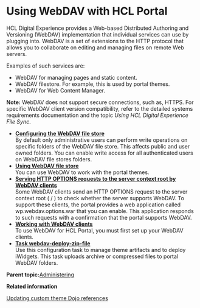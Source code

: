 # Using WebDAV with HCL Portal

HCL Digital Experience provides a Web-based Distributed Authoring and Versioning \(WebDAV\) implementation that individual services can use by plugging into. WebDAV is a set of extensions to the HTTP protocol that allows you to collaborate on editing and managing files on remote Web servers.

Examples of such services are:

-   WebDAV for managing pages and static content.
-   WebDAV filestore. For example, this is used by portal themes.
-   WebDAV for Web Content Manager.

**Note:** WebDAV does not support secure connections, such as, HTTPS. For specific WebDAV client version compatibility, refer to the detailed systems requirements documentation and the topic *Using HCL Digital Experience File Sync*.

-   **[Configuring the WebDAV file store ](../admin-system/webdav_cfg_filestore.md)**  
By default only administrative users can perform write operations on specific folders of the WebDAV file store. This affects public and user owned folders. You can enable write access for all authenticated users on WebDAV file stores folders.
-   **[Using WebDAV file store ](../admin-system/mash_webdav_store.md)**  
You can use WebDAV to work with the portal themes.
-   **[Serving HTTP OPTIONS requests to the server context root by WebDAV clients](../admin-system/webdav_http_options.md)**  
Some WebDAV clients send an HTTP OPTIONS request to the server context root \( / \) to check whether the server supports WebDAV. To support these clients, the portal provides a web application called wp.webdav.options.war that you can enable. This application responds to such requests with a confirmation that the portal supports WebDAV.
-   **[Working with WebDAV clients ](../admin-system/webdav_client.md)**  
To use WebDAV for HCL Portal, you must first set up your WebDAV clients.
-   **[Task webdav-deploy-zip-file ](../admin-system/csa2r_cfgtsk_webdavdplzip.md)**  
Use this configuration task to manage theme artifacts and to deploy iWidgets. This task uploads archive or compressed files to portal WebDAV folders.

**Parent topic:**[Administering ](../admin-system/administering_parent.md)

**Related information**  


[Updating custom theme Dojo references ](../migrate/mig_post_dojo.md)

